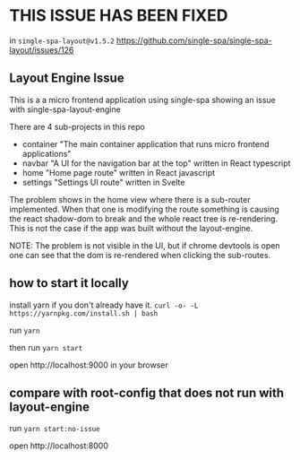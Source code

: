 # THIS ISSUE HAS BEEN FIXED

in `single-spa-layout@v1.5.2` https://github.com/single-spa/single-spa-layout/issues/126

## Layout Engine Issue

This is a a micro frontend application using single-spa showing an issue with single-spa-layout-engine

There are 4 sub-projects in this repo

- container "The main container application that runs micro frontend applications"
- navbar "A UI for the navigation bar at the top" written in React typescript
- home "Home page route" written in React javascript
- settings "Settings UI route" written in Svelte

The problem shows in the home view where there is a sub-router implemented. When that one is modifying
the route something is causing the react shadow-dom to break and the whole react tree is re-rendering.
This is not the case if the app was built without the layout-engine.

NOTE: The problem is not visible in the UI, but if chrome devtools is open one can see that the dom is re-rendered when clicking the sub-routes.

## how to start it locally

install yarn if you don't already have it. `curl -o- -L https://yarnpkg.com/install.sh | bash`

run `yarn`

then run `yarn start`

open http://localhost:9000 in your browser

## compare with root-config that does not run with layout-engine

run `yarn start:no-issue`

open http://localhost:8000
